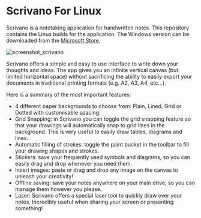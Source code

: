 # Scrivano For Linux
Scrivano is a notetaking application for handwritten notes. This repository contains the Linux builds for the application. The Windows version can be downloaded from the [Microsoft Store](https://www.microsoft.com/store/apps/9MWCLGJ5XCBS?cid=github_linux).

![screenshot_scrivano](https://user-images.githubusercontent.com/99536232/159079138-6959fc85-1c83-4507-890f-73a4bdfb4937.jpeg)


Scrivano offers a simple and easy to use interface to write down your thoughts and ideas. The app gives you an infinite vertical canvas (but limited horizontal space) without sacrificing the ability to easily export your documents in traditional printing formats (e.g. A2, A3, A4, etc...). 

Here is a summary of the most important features:
- 4 different paper backgrounds to choose from: Plain, Lined, Grid or Dotted with customisable spacing.
- Grid Snapping: in Scrivano you can toggle the grid snapping feature so that your drawings will automatically snap to grid lines in the background. This is very useful to easily draw tables, diagrams and lines.
- Automatic filling of strokes: toggle the paint bucket in the toolbar to fill your drawing shapes and strokes.
- Stickers: save your frequently used symbols and diagrams, so you can easily drag and drop whenever you need them.
- Insert images: paste or drag and drop any image on the canvas to unleash your creativity!
- Offline saving: save your notes anywhere on your main drive, so you can manage them however you please.
- Laser: Scrivano offers a special laser tool to quickly draw over your notes. Incredibly useful when sharing your screen or presenting something!
